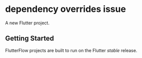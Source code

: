 # dependency overrides issue

A new Flutter project.

## Getting Started

FlutterFlow projects are built to run on the Flutter _stable_ release.
